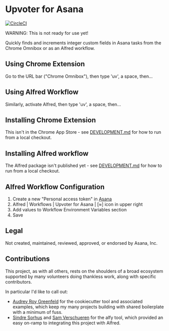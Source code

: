 # Upvoter for Asana

[![CircleCI](https://circleci.com/gh/apiology/upvoter-for-asana.svg?style=svg)](https://circleci.com/gh/apiology/upvoter-for-asana)

WARNING: This is not ready for use yet!

Quickly finds and increments integer custom fields in Asana tasks from the Chrome Omnibox or as an Alfred workflow.

## Using Chrome Extension

Go to the URL bar ("Chrome Omnibox"), then type 'uv', a space, then...

## Using Alfred Workflow

Similarly, activate Alfred, then type 'uv', a space, then...

## Installing Chrome Extension

This isn't in the Chrome App Store - see [DEVELOPMENT.md](./DEVELOPMENT.md) for how to run from a local checkout.

## Installing Alfred workflow

The Alfred package isn't published yet - see [DEVELOPMENT.md](./DEVELOPMENT.md) for how to run from a local checkout.

## Alfred Workflow Configuration

1. Create a new "Personal access token" in
   [Asana](https://app.asana.com/0/my-apps)
1. Alfred | Workflows | Upvoter for Asana | [≈] icon in upper right
1. Add values to Workflow Environment Variables section
1. Save

## Legal

Not created, maintained, reviewed, approved, or endorsed by Asana, Inc.

## Contributions

This project, as with all others, rests on the shoulders of a broad
ecosystem supported by many volunteers doing thankless work, along
with specific contributors.

In particular I'd like to call out:

* [Audrey Roy Greenfeld](https://github.com/audreyfeldroy) for the
  cookiecutter tool and associated examples, which keep my many
  projects building with shared boilerplate with a minimum of fuss.
* [Sindre Sorhus](https://github.com/sindresorhus) and [Sam
  Verschueren](https://github.com/SamVerschueren) for the alfy tool,
  which provided an easy on-ramp to integrating this project with
  Alfred.
